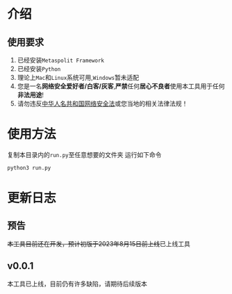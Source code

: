 # 介绍
## 使用要求
1. 已经安装`Metaspolit Framework`
2. 已经安装`Python`
3. 理论上`Mac`和`Linux`系统可用,`Windows`暂未适配
4. 您是一名**网络安全爱好者/白客/灰客**,**严禁**任何**居心不良者**使用本工具用于任何**非法用途**!
5. 请勿违反[中华人名共和国网络安全法](http://www.npc.gov.cn/npc/c30834/201611/270b43e8b35e4f7ea98502b6f0e26f8a.shtml)或您当地的相关法律法规！

# 使用方法
复制本目录内的`run.py`至任意想要的文件夹
运行如下命令
```python
python3 run.py
```
# 更新日志
## 预告
~~本工具目前还在开发，预计初版于2023年8月15日前上线~~已上线工具
## v0.0.1
本工具已上线，目前仍有许多缺陷，请期待后续版本
